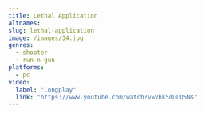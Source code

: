 ```yaml
---
title: Lethal Application
altnames:
slug: lethal-application
image: /images/34.jpg
genres:
  - shooter
  - run-n-gun
platforms:
  - pc
video:
  label: "Longplay"
  link: "https://www.youtube.com/watch?v=Vhk5dDLQ5Ns"
---
```


